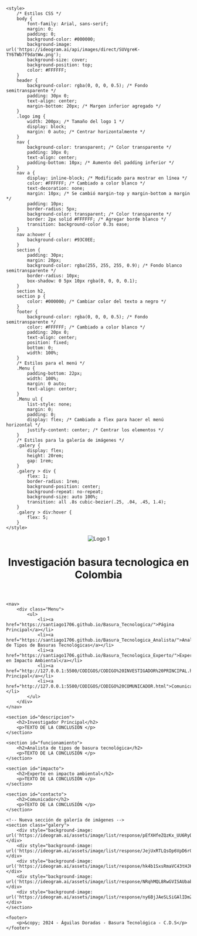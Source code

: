 <!DOCTYPE html>
<html lang="es">
<head>
    <meta charset="UTF-8">
    <meta name="viewport" content="width=device-width, initial-scale=1.0">
    <title>Basura Tecnológica</title>
    <!-- Agrega el ícono de la pestaña del navegador -->
    <link rel="icon" type="image/png" href="https://ideogram.ai/assets/image/list/response/pEfXHfeZQzKx_UU6RyDqRg">

    <style>
        /* Estilos CSS */
        body {
            font-family: Arial, sans-serif;
            margin: 0;
            padding: 0;
            background-color: #000000;
            background-image: url('https://ideogram.ai/api/images/direct/SUVgreK-TY6TWb7f9datWw.png');
            background-size: cover;
            background-position: top;
            color: #FFFFFF;
        }
        header {
            background-color: rgba(0, 0, 0, 0.5); /* Fondo semitransparente */
            padding: 30px 0;
            text-align: center;
            margin-bottom: 20px; /* Margen inferior agregado */
        }
        .logo img {
            width: 200px; /* Tamaño del logo 1 */
            display: block;
            margin: 0 auto; /* Centrar horizontalmente */
        }
        nav {
            background-color: transparent; /* Color transparente */
            padding: 10px 0;
            text-align: center;
            padding-bottom: 10px; /* Aumento del padding inferior */
        }
        nav a {
            display: inline-block; /* Modificado para mostrar en línea */
            color: #FFFFFF; /* Cambiado a color blanco */
            text-decoration: none;
            margin: 10px; /* Se cambió margin-top y margin-bottom a margin */
            padding: 10px;
            border-radius: 5px;
            background-color: transparent; /* Color transparente */
            border: 2px solid #FFFFFF; /* Agregar borde blanco */
            transition: background-color 0.3s ease;
        }
        nav a:hover {
            background-color: #93C0EE;
        }
        section {
            padding: 30px;
            margin: 20px;
            background-color: rgba(255, 255, 255, 0.9); /* Fondo blanco semitransparente */
            border-radius: 10px;
            box-shadow: 0 5px 10px rgba(0, 0, 0, 0.1);
        }
        section h2,
        section p {
            color: #000000; /* Cambiar color del texto a negro */
        }
        footer {
            background-color: rgba(0, 0, 0, 0.5); /* Fondo semitransparente */
            color: #FFFFFF; /* Cambiado a color blanco */
            padding: 20px 0;
            text-align: center;
            position: fixed;
            bottom: 0;
            width: 100%;
        }
        /* Estilos para el menú */
        .Menu {
            padding-bottom: 22px;
            width: 100%;
            margin: 0 auto;
            text-align: center;
        }
        .Menu ul {
            list-style: none;
            margin: 0;
            padding: 0;
            display: flex; /* Cambiado a flex para hacer el menú horizontal */
            justify-content: center; /* Centrar los elementos */
        }
        /* Estilos para la galería de imágenes */
        .galery {
            display: flex;
            height: 20rem;
            gap: 1rem;
        }
        .galery > div {
            flex: 1;
            border-radius: 1rem;
            background-position: center;
            background-repeat: no-repeat;
            background-size: auto 100%;
            transition: all .8s cubic-bezier(.25, .04, .45, 1.4);
        }
        .galery > div:hover {
            flex: 5;
        }
    </style>
</head>
<body>
    <header>
        <div class="logo">
            <img src="https://colegiodivinosalvadorcali.edu.co/images/fixed/ESCUDO%20OFICIAl.png" alt="Logo 1">
        </div>
        <h1>Investigación basura tecnologica en Colombia</h1>
    </header>

    <nav>
        <div class="Menu">
            <ul>
                <li><a href="https://santiago1706.github.io/Basura_Tecnologica/">Página Principal</a></li>
                <li><a href="https://santiago1706.github.io/Basura_Tecnologica_Analista/">Analista de Tipos de Basuras Tecnológicas</a></li>
                <li><a href="https://santiago1706.github.io/Basura_Tecnologica_Experto/">Experto en Impacto Ambiental</a></li>
                <li><a href="http://127.0.0.1:5500/CODIGOS/CODIGO%20INVESTIGADOR%20PRINCIPAL.html">Investigador Principal</a></li>
                <li><a href="http://127.0.0.1:5500/CODIGOS/CODIGO%20COMUNICADOR.html">Comunicador</a></li>
            </ul>    
        </div>
    </nav>

    <section id="descripcion">
        <h2>Investigador Principal</h2>
        <p>TEXTO DE LA CONCLUSIÓN </p>
    </section>

    <section id="funcionamiento">
        <h2>Analista de tipos de basura tecnológica</h2>
        <p>TEXTO DE LA CONCLUSIÓN </p>
    </section>

    <section id="impacto">
        <h2>Experto en impacto ambiental</h2>
        <p>TEXTO DE LA CONCLUSIÓN </p>
    </section>

    <section id="contacto">
        <h2>Comunicador</h2>
        <p>TEXTO DE LA CONCLUSIÓN </p>
    </section>

    <!-- Nueva sección de galería de imágenes -->
    <section class="galery">
        <div style="background-image: url('https://ideogram.ai/assets/image/list/response/pEfXHfeZQzKx_UU6RyDqRg');"></div>
        <div style="background-image: url('https://ideogram.ai/assets/image/list/response/JejUxRTLQsOp6VpD6rOOiQ');"></div>
        <div style="background-image: url('https://ideogram.ai/assets/image/list/response/hk4b1SxsRmaVC43tHJKaUQ');"></div>
        <div style="background-image: url('https://ideogram.ai/assets/image/list/response/NRqhMQL8RwGVISAUbabqXw');"></div>
        <div style="background-image: url('https://ideogram.ai/assets/image/list/response/ny6BjJAeSLSiGAlIDmZHow');"></div>
    </section>

    <footer>
        <p>&copy; 2024 - Águilas Doradas - Basura Tecnológica - C.D.S</p>
    </footer>
</body>
</html>

